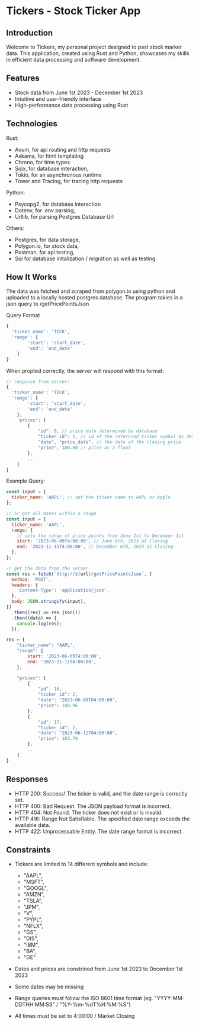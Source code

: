 # Tickers - Stock Ticker App

## Introduction

Welcome to Tickers, my personal project designed to past stock market data. This application, created using Rust and Python, showcases my skills in efficient data processing and software development.

## Features

- Stock data from June 1st 2023 - December 1st 2023
- Intuitive and user-friendly interface
- High-performance data processing using Rust

## Technologies

Rust:

- Axum, for api routing and http requests
- Askama, for html templating
- Chrono, for time types
- Sqlx, for database interaction,
- Tokio, for an asynchronous runtime
- Tower and Tracing, for tracing http requests

Python:

- Psycopg2, for database interaction
- Dotenv, for .env parsing,
- Urllib, for parsing Postgres Database Url

Others:

- Postgres, for data storage,
- Polygon.io, for stock data,
- Postman, for api testing,
- Sql for database initalization / migration as well as testing

## How It Works

The data was fetched and scraped from polygon.io using python and uploaded to a locally hosted postgres database. The program takies in a json query to /getPricePointsJson

Query Format

```javascript
{
  'ticker_name': 'TICK',
  'range': {
        'start': 'start_date',
        'end': 'end_date'
    }
}

```

When propted correctly, the server will respond with this format:

```javascript
// response from server:
{
  'ticker_name': 'TICK',
  'range': {
        'start': 'start_date',
        'end': 'end_date'
    },
    'prices': [
        {
            "id": 0, // price date determined by database
            "ticker_id": 1, // id of the refernced ticker symbol as determined by the database
            "date", "price_date", // the date of the closing price
            "price", 100.00 // price as a float
        },
        ...
    ]
}
```

Example Query:

```javascript
const input = {
  ticker_name: 'AAPL', // set the ticker name to AAPL or Apple
};

// or get all dates within a range
const input = {
  ticker_name: 'AAPL',
  range: {
    // sets the range of price points from June 1st to December 1st
    start: '2023-06-09T4:00:00', // June 6th, 2023 at Closing
    end: '2023-11-11T4:00:00', // December 6th, 2023 at Closing
  },
};

// get the data from the server
const res = fetch(`http://${url}/getPricePointsJson`, {
  method: 'POST',
  headers: {
    'Content-Type': 'application/json',
  },
  body: JSON.stringify(input),
})
  .then((res) => res.json())
  .then((data) => {
    console.log(res);
  });

res = {
    "ticker_name": "AAPL",
    "range": {
        start: '2023-06-09T4:00:00',
        end: '2023-11-11T4:00:00',
    },

    "prices": [
        {
            "id": 16,
            "ticker_id": 2,
            "date": "2023-06-09T04:00:00",
            "price": 180.96
        },
        {
            "id": 17,
            "ticker_id": 2,
            "date": "2023-06-12T04:00:00",
            "price": 183.79
        },
        ...
    ]
}
```

## Responses

- HTTP 200: Success! The ticker is valid, and the date range is correctly set.
- HTTP 400: Bad Request. The JSON payload format is incorrect.
- HTTP 404: Not Found. The ticker does not exist or is invalid.
- HTTP 416: Range Not Satisfiable. The specified date range exceeds the available data.
- HTTP 422: Unprocessable Entity. The date range format is incorrect.

## Constraints

- Tickers are limited to 14 different symbols and include:

  - "AAPL",
  - "MSFT",
  - "GOOGL",
  - "AMZN",
  - "TSLA",
  - "JPM",
  - "V",
  - "PYPL",
  - "NFLX",
  - "GS",
  - "DIS",
  - "IBM",
  - "BA",
  - "GE"

- Dates and prices are constrined from June 1st 2023 to December 1st 2023
- Some dates may be missing
- Range queries must follow the ISO 8601 time format (eg. "YYYY-MM-DDTHH:MM:SS" / "%Y-%m-%dT%H:%M:%S")
- All times must be set to 4:00:00 / Market Closing
